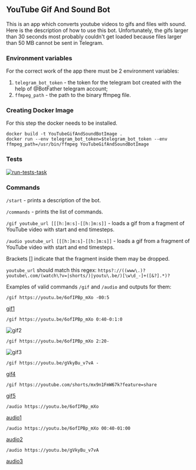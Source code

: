 ## YouTube Gif And Sound Bot

This is an app which converts youtube videos to gifs and files with sound.
Here is the description of how to use this bot.
Unfortunately, the gifs larger than 30 seconds most probably couldn't get loaded
because files larger than 50 MB cannot be sent in Telegram.

### Environment variables

For the correct work of the app there must be 2 environment variables:
1. `telegram_bot_token` - the token for the telegram bot created with the help of 
@BotFather telegram account;
2. `ffmpeg_path` - the path to the binary ffmpeg file.

### Creating Docker Image

For this step the docker needs to be installed.

```shell
docker build -t YouTubeGifAndSoundBotImage .
docker run --env telegram_bot_token=$telegram_bot_token --env ffmpeg_path=/usr/bin/ffmpeg YouTubeGifAndSoundBotImage
```

### Tests

[![run-tests-task](https://github.com/Julia-Chekulaeva/YouTubeGifAndSoundBot/actions/workflows/run-tests.yaml/badge.svg)](https://github.com/Julia-Chekulaeva/YouTubeGifAndSoundBot/actions/workflows/run-tests.yaml)

### Commands

`/start` - prints a description of the bot.

`/commands` - prints the list of commands.

`/gif youtube_url [[[h:]m:s]-[[h:]m:s]]` -
loads a gif from a fragment of YouTube video with start and end timesteps.

`/audio youtube_url [[[h:]m:s]-[[h:]m:s]]` -
loads a gif from a fragment of YouTube video with start and end timesteps.

Brackets [] indicate that the fragment inside them may be dropped.

`youtube_url` should match this regex:
`https?://((www\.)?youtube\.com/(watch\?v=|shorts/)|youtu\.be/)[\w\d_-]+([&?].*)?`

Examples of valid commands `/gif` and `/audio` and outputs for them:

    /gif https://youtu.be/6ofIPBp_mXo -00:5

[gif1](src/main/resources/1.gif.mp4)

    /gif https://youtu.be/6ofIPBp_mXo 0:40-0:1:0

![gif2](src/main/resources/2.gif)

    /gif https://youtu.be/6ofIPBp_mXo 2:20-

![gif3](src/main/resources/3.gif)

    /gif https://youtu.be/gVkyBu_v7vA -

[gif4](src/main/resources/4.gif.mp4)

    /gif https://youtube.com/shorts/mx9n1FmW67k?feature=share

[gif5](src/main/resources/5.gif.mp4)

    /audio https://youtu.be/6ofIPBp_mXo

[audio1](src/main/resources/6.wav)

    /audio https://youtu.be/6ofIPBp_mXo 00:40-01:00

[audio2](src/main/resources/7.wav)

    /audio https://youtu.be/gVkyBu_v7vA

[audio3](src/main/resources/8.wav)
